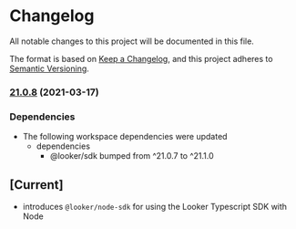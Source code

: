 # Changelog

All notable changes to this project will be documented in this file.

The format is based on [Keep a Changelog](https://keepachangelog.com/en/1.0.0/),
and this project adheres to [Semantic Versioning](https://semver.org/spec/v2.0.0.html).

### [21.0.8](https://www.github.com/looker-open-source/sdk-codegen/compare/sdk-node-v21.0.7...sdk-node-v21.0.8) (2021-03-17)


### Dependencies

* The following workspace dependencies were updated
  * dependencies
    * @looker/sdk bumped from ^21.0.7 to ^21.1.0

## [Current]

- introduces `@looker/node-sdk` for using the Looker Typescript SDK with Node
